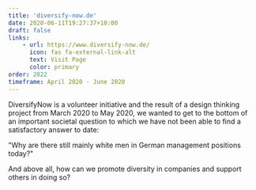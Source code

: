 ```yaml
---
title: 'diversify-now.de'
date: 2020-06-11T19:27:37+10:00
draft: false
links:
    - url: https://www.diversify-now.de/
      icon: fas fa-external-link-alt
      text: Visit Page
      color: primary
order: 2022
timeframe: April 2020 - June 2020
---
```

DiversifyNow is a volunteer initiative and the result of a design thinking project from March 2020 to May 2020, we wanted to get to the bottom of an important societal question to which we have not been able to find a satisfactory answer to date:

"Why are there still mainly white men in German management positions today?"

And above all, how can we promote diversity in companies and support others in doing so?

